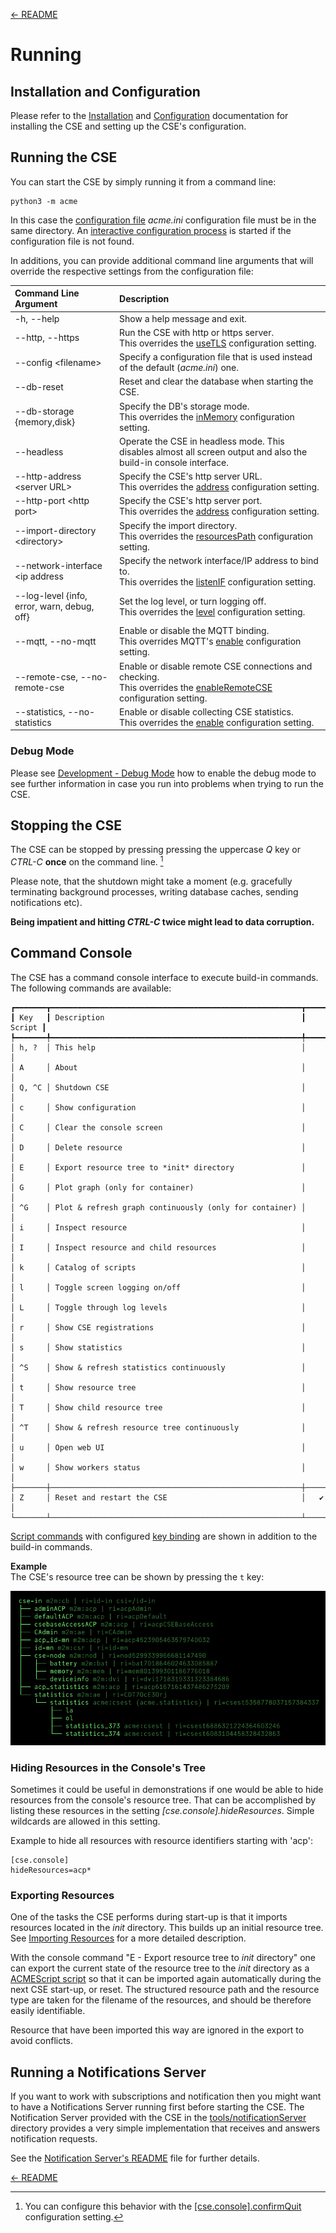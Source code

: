 [← README](../README.md) 

# Running

## Installation and Configuration

Please refer to the [Installation](Installation.md) and [Configuration](Configuration.md) documentation for
installing the CSE and setting up the CSE's configuration. 

## Running the CSE

You can start the CSE by simply running it from a command line:

	python3 -m acme

In this case the [configuration file](Configuration.md) *acme.ini* configuration file must be in the same directory. An [interactive
configuration process](Installation.md#first_setup) is started if the configuration file is not found.

In additions, you can provide additional command line arguments that will override the respective settings from the configuration file:

| Command Line Argument                             | Description                                                                                                                                                     |
|:--------------------------------------------------|:----------------------------------------------------------------------------------------------------------------------------------------------------------------|
| -h, --help                                        | Show a help message and exit.                                                                                                                                   |
| --http, --https                                   | Run the CSE with http or https server.<br />This overrides the [useTLS](Configuration.md#security) configuration setting.                                       |
| --config &lt;filename>                            | Specify a configuration file that is used instead of the default (*acme.ini*) one.                                                                              |
| --db-reset                                        | Reset and clear the database when starting the CSE.                                                                                                             |
| --db-storage {memory,disk}                        | Specify the DB\'s storage mode.<br />This overrides the [inMemory](Configuration.md#database) configuration setting.                                            |
| --headless                                        | Operate the CSE in headless mode. This disables almost all screen output and also the build-in console interface.                                               |
| --http-address &lt;server URL>                    | Specify the CSE\'s http server URL.<br />This overrides the [address](Configuration.md#http_server) configuration setting.                                      |
| --http-port &lt;http port>                        | Specify the CSE\'s http server port.<br />This overrides the [address](Configuration.md#http_port) configuration setting.                                       |
| --import-directory &lt;directory>                 | Specify the import directory.<br />This overrides the [resourcesPath](Configuration.md#general) configuration setting.                                          |
| --network-interface &lt;ip address                | Specify the network interface/IP address to bind to.<br />This overrides the [listenIF](Configuration.md#server_http) configuration setting.                    |
| --log-level {info, error, warn, debug, off}       | Set the log level, or turn logging off.<br />This overrides the [level](Configuration.md#logging) configuration setting.                                        |
| --mqtt, --no-mqtt                                 | Enable or disable the MQTT binding.<br />This overrides MQTT's [enable](Configuration.md#client_mqtt) configuration setting.                                    |
| --remote-cse, --no-remote-cse                     | Enable or disable remote CSE connections and checking.<br />This overrides the [enableRemoteCSE](Configuration.md#general) configuration setting.               |
| --statistics, --no-statistics                     | Enable or disable collecting CSE statistics.<br />This overrides the [enable](Configuration.md#statistics) configuration setting.                               |

### Debug Mode

Please see [Development - Debug Mode](Development.md#debug-mode) how to enable the debug mode to see further information in case you run into problems when trying to run the CSE.


## Stopping the CSE

The CSE can be stopped by pressing pressing the uppercase *Q* key or *CTRL-C* **once** on the command line. [^1]

[^1]: You can configure this behavior with the [\[cse.console\].confirmQuit](Configuration.md#console) configuration setting.
 
Please note, that the shutdown might take a moment (e.g. gracefully terminating background processes, writing database caches, sending notifications etc). 

**Being impatient and hitting *CTRL-C* twice might lead to data corruption.**



## Command Console

The CSE has a command console interface to execute build-in commands. The following commands are available:

	┏━━━━━━━┳━━━━━━━━━━━━━━━━━━━━━━━━━━━━━━━━━━━━━━━━━━━━━━━━━━━━━━━━┳━━━━━━━━┓
	┃ Key   ┃ Description                                            ┃ Script ┃
	┡━━━━━━━╇━━━━━━━━━━━━━━━━━━━━━━━━━━━━━━━━━━━━━━━━━━━━━━━━━━━━━━━━╇━━━━━━━━┩
	│ h, ?  │ This help                                              │        │
	│ A     │ About                                                  │        │
	│ Q, ^C │ Shutdown CSE                                           │        │
	│ c     │ Show configuration                                     │        │
	│ C     │ Clear the console screen                               │        │
	│ D     │ Delete resource                                        │        │
	│ E     │ Export resource tree to *init* directory               │        │
	│ G     │ Plot graph (only for container)                        │        │
	│ ^G    │ Plot & refresh graph continuously (only for container) │        │
	│ i     │ Inspect resource                                       │        │
	│ I     │ Inspect resource and child resources                   │        │
	│ k     │ Catalog of scripts                                     │        │
	│ l     │ Toggle screen logging on/off                           │        │
	│ L     │ Toggle through log levels                              │        │
	│ r     │ Show CSE registrations                                 │        │
	│ s     │ Show statistics                                        │        │
	│ ^S    │ Show & refresh statistics continuously                 │        │
	│ t     │ Show resource tree                                     │        │
	│ T     │ Show child resource tree                               │        │
	│ ^T    │ Show & refresh resource tree continuously              │        │
	│ u     │ Open web UI                                            │        │
	│ w     │ Show workers status                                    │        │
	├───────┼────────────────────────────────────────────────────────┼────────┤
	│ Z     │ Reset and restart the CSE                              │   ✔︎    │
	└───────┴────────────────────────────────────────────────────────┴────────┘

[Script commands](ACMEScript.md) with configured [key binding](ACMEScript-metatags.md#meta_onkey) are shown in addition to
the build-in commands.

**Example**  
The CSE's resource tree can be shown by pressing the `t` key:

![](images/console_tree.png)



### Hiding Resources in the Console's Tree

Sometimes it could be useful in demonstrations if one would be able to hide resources from the console's resource tree.
That can be accomplished by listing these resources in the setting *[cse.console].hideResources*. 
Simple wildcards are allowed in this setting.

Example to hide all resources with resource identifiers starting with 'acp':

	[cse.console]
	hideResources=acp*


### Exporting Resources

One of the tasks the CSE performs during start-up is that it imports resources located in the *init* directory. 
This builds up an initial resource tree. See [Importing Resources](Importing.md#resources) for a more detailed description.

With the console command "E - Export resource tree to *init* directory" one can export the current state of the resource 
tree to the *init* directory as a [ACMEScript script](ACMEScript.md) so that it can be imported again automatically 
during the next CSE start-up, or reset. The structured resource path and the resource type are taken for the filename of the 
resources, and should be therefore easily identifiable.

Resource that have been imported this way are ignored in the export to avoid conflicts.


## Running a Notifications Server

If you want to work with subscriptions and notification then you might want to have a Notifications Server running first before starting the CSE. The Notification Server provided with the CSE in the [tools/notificationServer](../tools/notificationServer) directory provides a very simple implementation that receives and answers notification requests.

See the [Notification Server's README](../tools/notificationServer/README.md) file for further details.

[← README](../README.md) 
